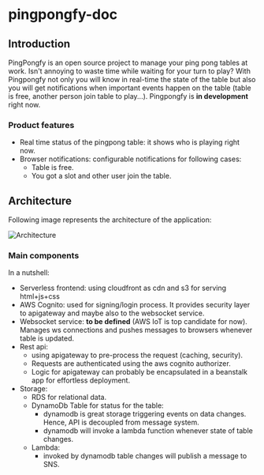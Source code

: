 # pingpongfy-doc

## Introduction
PingPongfy is an open source project to manage your ping pong tables at work. Isn't annoying to waste time while waiting for your turn to play? With Pingpongfy not only you will know in real-time the state of the table but also you will get notifications when important events happen on the table (table is free, another person join table to play...). Pingpongfy is **in development** right now.

### Product features
* Real time status of the pingpong table: it shows who is playing right now.
* Browser notifications: configurable notifications for following cases:
  * Table is free.
  * You got a slot and other user join the table.

## Architecture
Following image represents the architecture of the application:

![Architecture](https://s12.postimg.org/u8hjf9p25/pingpong_manager_1.png)

### Main components

In a nutshell:

* Serverless frontend: using cloudfront as cdn and s3 for serving html+js+css
* AWS Cognito: used for signing/login process. It provides security layer to apigateway and maybe also to the websocket service.
* Websocket service: **to be defined** (AWS IoT is top candidate for now). Manages ws connections and pushes messages to browsers whenever table is updated.
* Rest api: 
  * using apigateway to pre-process the request (caching, security). 
  * Requests are authenticated using the aws cognito authorizer.
  * Logic for apigateway can probably be encapsulated in a beanstalk app for effortless deployment.
* Storage:
  * RDS for relational data.
  * DynamoDb Table for status for the table: 
    * dynamodb is great storage triggering events on data changes. Hence, API is decoupled from message system.
    * dynamodb will invoke a lambda function whenever state of table changes.
  * Lambda:
    * invoked by dynamodb table changes will publish a message to SNS.


